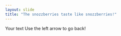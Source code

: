 ```yaml
---
layout: slide
title: "The snozzberries taste like snozzberries!"
---
```

Your text
Use the left arrow to go back!
